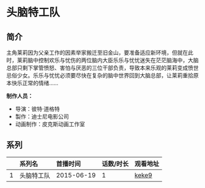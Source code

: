 # 头脑特工队


## 简介

主角莱莉因为父亲工作的因素举家搬迁至旧金山，要准备适应新环境，但就在此时，莱莉脑中控制欢乐与忧伤的两位脑内大臣乐乐与忧忧迷失在茫茫脑海中，大脑总部只剩下掌管愤怒、害怕与厌恶的三位干部负责，导致本来乐观的莱莉变成愤世忌俗少女。乐乐与忧忧必须要尽快在复杂的脑中世界回到大脑总部，让莱莉重拾原本快乐正常的情绪……

**制作人员：**
- 导演：彼特·道格特
- 製作：迪士尼电影公司
- 动画制作：皮克斯动画工作室



## 系列

|     | 系列名   | 首播时间       | 话数/时长 | 观看地址                                                    |
| :-- | :---- | :--------- | :---- | :------------------------------------------------------ |
| 1   | 头脑特工队 | 2015-06-19 | 1     | [keke9](https://www.keke9.app/play/43606-4-404736.html) |



